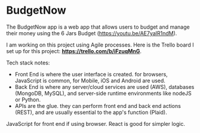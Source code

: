 # BudgetNow
The BudgetNow app is a web app that allows users to budget and manage their money using the 6 Jars Budget (https://youtu.be/AE7yaIR1ndM).

I am working on this project using Agile processes. Here is the Trello board I set up for this project: **https://trello.com/b/iFzuqMnG**. 


Tech stack notes: 
- Front End is where the user interface is created. for browsers, JavaScript is common, for Mobile, iOS and Android are used. 
- Back End is where any server/cloud services are used (AWS), databases (MongoDB, MySQL), and server-side runtime environments like nodeJS or Python. 
- APIs are the glue. they can perform front end and back end actions (REST), and are usually essential to the app's function (Plaid). 

JavaScript for front end if using browser. 
React is good for simpler logic. 